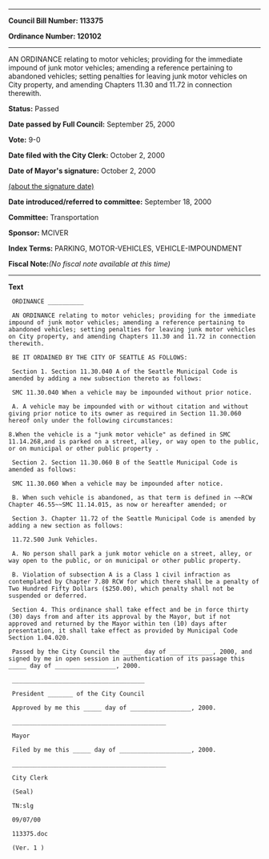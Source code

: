 

********

**Council Bill Number: 113375**
   
**Ordinance Number: 120102**
********

 AN ORDINANCE relating to motor vehicles; providing for the immediate impound of junk motor vehicles; amending a reference pertaining to abandoned vehicles; setting penalties for leaving junk motor vehicles on City property, and amending Chapters 11.30 and 11.72 in connection therewith.

**Status:** Passed
   
**Date passed by Full Council:** September 25, 2000
   
**Vote:** 9-0
   
**Date filed with the City Clerk:** October 2, 2000
   
**Date of Mayor's signature:** October 2, 2000
   
[(about the signature date)](/~public/approvaldate.htm)
   
   
   
**Date introduced/referred to committee:** September 18, 2000
   
**Committee:** Transportation
   
**Sponsor:** MCIVER
   
   
**Index Terms:** PARKING, MOTOR-VEHICLES, VEHICLE-IMPOUNDMENT

**Fiscal Note:**_(No fiscal note available at this time)_

********

**Text**
   
```
 ORDINANCE __________

 AN ORDINANCE relating to motor vehicles; providing for the immediate impound of junk motor vehicles; amending a reference pertaining to abandoned vehicles; setting penalties for leaving junk motor vehicles on City property, and amending Chapters 11.30 and 11.72 in connection therewith.

 BE IT ORDAINED BY THE CITY OF SEATTLE AS FOLLOWS:

 Section 1. Section 11.30.040 A of the Seattle Municipal Code is amended by adding a new subsection thereto as follows:

 SMC 11.30.040 When a vehicle may be impounded without prior notice.

 A. A vehicle may be impounded with or without citation and without giving prior notice to its owner as required in Section 11.30.060 hereof only under the following circumstances:

8.When the vehicle is a "junk motor vehicle" as defined in SMC 11.14.268,and is parked on a street, alley, or way open to the public, or on municipal or other public property .

 Section 2. Section 11.30.060 B of the Seattle Municipal Code is amended as follows:

 SMC 11.30.060 When a vehicle may be impounded after notice.

 B. When such vehicle is abandoned, as that term is defined in ~~RCW Chapter 46.55~~SMC 11.14.015, as now or hereafter amended; or

 Section 3. Chapter 11.72 of the Seattle Municipal Code is amended by adding a new section as follows:

 11.72.500 Junk Vehicles.

 A. No person shall park a junk motor vehicle on a street, alley, or way open to the public, or on municipal or other public property.

 B. Violation of subsection A is a Class 1 civil infraction as contemplated by Chapter 7.80 RCW for which there shall be a penalty of Two Hundred Fifty Dollars ($250.00), which penalty shall not be suspended or deferred.

 Section 4. This ordinance shall take effect and be in force thirty (30) days from and after its approval by the Mayor, but if not approved and returned by the Mayor within ten (10) days after presentation, it shall take effect as provided by Municipal Code Section 1.04.020.

 Passed by the City Council the _____ day of ____________, 2000, and signed by me in open session in authentication of its passage this _____ day of _________________, 2000.

 _____________________________________

 President _______ of the City Council

 Approved by me this _____ day of _________________, 2000.

 ___________________________________________

 Mayor

 Filed by me this _____ day of ____________________, 2000.

 ___________________________________________

 City Clerk

 (Seal)

 TN:slg

 09/07/00

 113375.doc

 (Ver. 1 )

```
